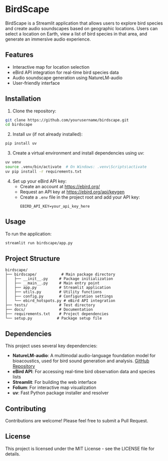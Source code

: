 # BirdScape

BirdScape is a Streamlit application that allows users to explore bird species and create audio soundscapes based on geographic locations. Users can select a location on Earth, view a list of bird species in that area, and generate an immersive audio experience.

## Features

- Interactive map for location selection
- eBird API integration for real-time bird species data
- Audio soundscape generation using NatureLM-audio
- User-friendly interface

## Installation

1. Clone the repository:
```bash
git clone https://github.com/yourusername/birdscape.git
cd birdscape
```

2. Install uv (if not already installed):
```bash
pip install uv
```

3. Create a virtual environment and install dependencies using uv:
```bash
uv venv
source .venv/bin/activate  # On Windows: .venv\Scripts\activate
uv pip install -r requirements.txt
```

4. Set up your eBird API key:
   - Create an account at https://ebird.org/
   - Request an API key at https://ebird.org/api/keygen
   - Create a `.env` file in the project root and add your API key:
     ```
     EBIRD_API_KEY=your_api_key_here
     ```

## Usage

To run the application:

```bash
streamlit run birdscape/app.py
```

## Project Structure

```
birdscape/
├── birdscape/           # Main package directory
│   ├── __init__.py     # Package initialization
│   ├── __main__.py     # Main entry point
│   ├── app.py          # Streamlit application
│   ├── utils.py        # Utility functions
│   ├── config.py       # Configuration settings
│   └── ebird_hotspots.py # eBird API integration
├── tests/              # Test directory
├── docs/               # Documentation
├── requirements.txt    # Project dependencies
└── setup.py           # Package setup file
```

## Dependencies

This project uses several key dependencies:

- **NatureLM-audio**: A multimodal audio-language foundation model for bioacoustics, used for bird sound generation and analysis. [GitHub Repository](https://github.com/earthspecies/NatureLM-audio)
- **eBird API**: For accessing real-time bird observation data and species lists
- **Streamlit**: For building the web interface
- **Folium**: For interactive map visualization
- **uv**: Fast Python package installer and resolver

## Contributing

Contributions are welcome! Please feel free to submit a Pull Request.

## License

This project is licensed under the MIT License - see the LICENSE file for details. 
